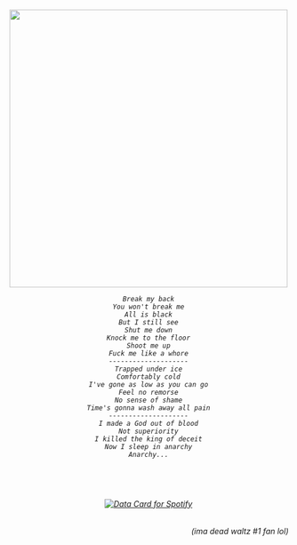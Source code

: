 

</a>

<h6 align="center"> 
  <img width="500" src="https://github.com/user-attachments/assets/9f9d3109-8fa3-4eff-9183-b12a67b24869">
  
 ~~~~~~~~~~~~~~~~~
Break my back
You won't break me
All is black
But I still see
Shut me down
Knock me to the floor
Shoot me up
Fuck me like a whore
--------------------
Trapped under ice
Comfortably cold
I've gone as low as you can go
Feel no remorse
No sense of shame
Time's gonna wash away all pain
--------------------
I made a God out of blood
Not superiority
I killed the king of deceit
Now I sleep in anarchy
Anarchy...
~~~~~~~~~~~~~~~~~~

</h6>

#
<h6 align="center"> 
</br>
</br>

<a href="https://data-card-for-spotify.herokuapp.com/card?user_id=u0u4aguznmg71vt7b17xnp0vc">
  <img src="https://data-card-for-spotify.herokuapp.com/api/card?user_id=u0u4aguznmg71vt7b17xnp0vc" alt="Data Card for Spotify">
</a>

<h6 align="right"> 
(ima dead waltz #1 fan lol)
